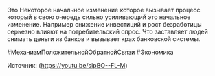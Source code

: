 Это Некоторое начальное изменение которое вызывает процесс который в свою очередь сильно усиливающий это начальное изменение. Например снижение инвестиций и рост безработицы серьезно влияют на потребительский спрос. Что заставляет людей снимать деньги из банков и вызывает крах банковской системы.



#МеханизмПоложительнойОбратнойСвязи #Экономика 

Источник: (https://youtu.be/sipBO--FL-M)
